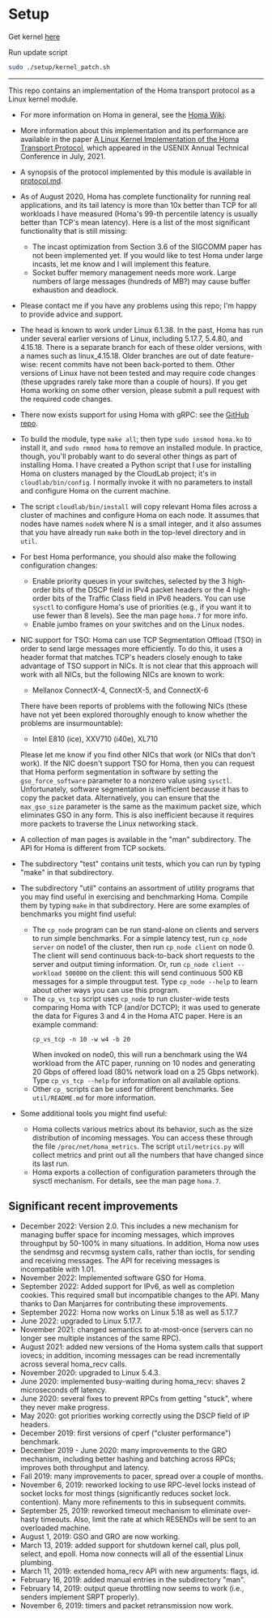 # Setup

Get kernel [here](https://kernel.ubuntu.com/mainline/v5.17.7/)

Run update script 
```bash
sudo ./setup/kernel_patch.sh
```
---

This repo contains an implementation of the Homa transport protocol as a Linux kernel module.

- For more information on Homa in general, see the [Homa
  Wiki](https://homa-transport.atlassian.net/wiki/spaces/HOMA).

- More information about this implementation and its performance are available in
  the paper [A Linux Kernel Implementation of the Homa Transport
  Protocol](https://www.usenix.org/system/files/atc21-ousterhout.pdf),
  which appeared in the USENIX Annual Technical Conference in July, 2021.

- A synopsis of the protocol implemented by this module is available in
  [protocol.md](https://github.com/PlatformLab/HomaModule/blob/master/protocol.md).

- As of August 2020, Homa has complete functionality for running real applications,
  and its tail latency is more than 10x better than TCP for all workloads I have
  measured (Homa's 99-th percentile latency is usually better than TCP's mean
  latency). Here is a list of the most significant functionality that is still
  missing:
  - The incast optimization from Section 3.6 of the SIGCOMM paper has not
    been implemented yet. If you would like to test Homa under large incasts,
    let me know and I will implement this feature.
  - Socket buffer memory management needs more work. Large numbers of large
    messages (hundreds of MB?) may cause buffer exhaustion and deadlock.

 - Please contact me if you have any problems using this repo; I'm happy to
   provide advice and support.

- The head is known to work under Linux 6.1.38. In the past, Homa has
  run under several earlier versions of Linux, including 5.17.7,
  5.4.80, and 4.15.18. There is a separate branch for each of these
  older versions, with a names such as linux_4.15.18. Older branches are
  out of date feature-wise: recent commits have not been back-ported to them.
  Other versions of Linux have not been tested and
  may require code changes (these upgrades rarely take more than a couple
  of hours). If you get Homa working on some other version, please submit a
  pull request with the required code changes.

- There now exists support for using Homa with gRPC: see the
  [GitHub repo](https://github.com/PlatformLab/grpc_homa).

- To build the module, type `make all`; then type `sudo insmod homa.ko` to install
  it, and `sudo rmmod homa` to remove an installed module. In practice, though,
  you'll probably want to do several other things as part of installing Homa.
  I have created a Python script that I use for installing Homa on clusters
  managed by the CloudLab project; it's in `cloudlab/bin/config`. I normally
  invoke it with no parameters to install and configure Homa on the current
  machine.

- The script `cloudlab/bin/install` will copy relevant Homa files
  across a cluster of machines and configure Homa on each node. It assumes
  that nodes have names `nodeN` where N is a small integer, and it also
  assumes that you have already run `make` both in the top-level directory and
  in `util`.

- For best Homa performance, you should also make the following configuration
  changes:
  - Enable priority queues in your switches, selected by the 3
    high-order bits of the DSCP field in IPv4 packet headers or the 4
    high-order bits of the Traffic Class field in IPv6 headers.
    You can use `sysctl` to configure Homa's use of
    priorities (e.g., if you want it to use fewer than 8 levels). See the man
    page `homa.7` for more info.
  - Enable jumbo frames on your switches and on the Linux nodes.

- NIC support for TSO: Homa can use TCP Segmentation Offload (TSO) in order
  to send large messages more efficiently. To do this, it uses a header format
  that matches TCP's headers closely enough to take advantage of TSO support in NICs.
  It is not clear that this approach will work with all NICs, but the following
  NICs are known to work:
  - Mellanox ConnectX-4, ConnectX-5, and ConnectX-6

  There have been reports of problems with the following NICs (these have not
  yet been explored thoroughly enough to know whether the problems are
  insurmountable):
  - Intel E810 (ice), XXV710 (i40e), XL710

  Please let me know if you find other NICs that work (or NICs that don't work).
  If the NIC doesn't support TSO for Homa, then you can request that Homa
  perform segmentation in software by setting the `gso_force_software` parameter
  to a nonzero value using `sysctl`. Unfortunately, software segmentation
  is inefficient because it has to copy the packet data. Alternatively,
  you can ensure that the `max_gso_size` parameter is the same as the maximum
  packet size, which eliminates GSO in any form. This is also inefficient
  because it requires more packets to traverse the Linux networking stack.

- A collection of man pages is available in the "man" subdirectory. The API for
  Homa is different from TCP sockets.

- The subdirectory "test" contains unit tests, which you can run by typing
  "make" in that subdirectory.

- The subdirectory "util" contains an assortment of utility programs that
  you may find useful in exercising and benchmarking Homa. Compile them by typing
  `make` in that subdirectory. Here are some examples of benchmarks you might
  find useful:
  - The `cp_node` program can be run stand-alone on clients and servers to run
    simple benchmarks. For a simple latency test, run `cp_node server` on node1 of
    the cluster, then run `cp_node client` on node 0. The client will send
    continuous back-to-back short requests to the server and output timing
    information. Or, run `cp_node client --workload 500000` on the client:
    this will send continuous 500 KB messages for a simple througput test.
    Type `cp_node --help` to learn about other ways you can use this program.
  - The `cp_vs_tcp` script uses `cp_node` to run cluster-wide tests comparing
    Homa with TCP (and/or DCTCP); it was used to generate the data for
    Figures 3 and 4 in the Homa ATC paper. Here is an example command:
    ```
    cp_vs_tcp -n 10 -w w4 -b 20
    ```
    When invoked on node0, this will run a benchmark using the W4 workload
    from the ATC paper,
    running on 10 nodes and generating 20 Gbps of offered load (80%
    network load on a 25 Gbps network). Type `cp_vs_tcp --help` for
    information on all available options.
  - Other `cp_` scripts can be used for different benchmarks.
    See `util/README.md` for more information.

 - Some additional tools you might find useful:
   - Homa collects various metrics about its behavior, such as the size
     distribution of incoming messages. You can access these through the
     file `/proc/net/homa_metrics`. The script `util/metrics.py` will
     collect metrics and print out all the numbers that have changed
     since its last run.
   - Homa exports a collection of configuration parameters through the
     sysctl mechanism. For details, see the man page `homa.7`.

## Significant recent improvements
- December 2022: Version 2.0. This includes a new mechanism for managing
  buffer space for incoming messages, which improves throughput by
  50-100% in many situations. In addition, Homa now uses the sendmsg
  and recvmsg system calls, rather than ioctls, for sending and receiving
  messages. The API for receiving messages is incompatible with 1.01.
- November 2022: Implemented software GSO for Homa.
- September 2022: Added support for IPv6, as well as completion cookies.
  This required small but incompatible changes to the API.
  Many thanks to Dan Manjarres for contributing these
  improvements.
- September 2022: Homa now works on Linux 5.18 as well as 5.17.7
- June 2022: upgraded to Linux 5.17.7.
- November 2021: changed semantics to at-most-once (servers can no
  longer see multiple instances of the same RPC).
- August 2021: added new versions of the Homa system calls that
  support iovecs; in addition, incoming messages can be read
  incrementally across several homa_recv calls.
- November 2020: upgraded to Linux 5.4.3.
- June 2020: implemented busy-waiting during homa_recv: shaves 2
  microseconds off latency.
- June 2020: several fixes to prevent RPCs from getting "stuck",
  where they never make progress.
- May 2020: got priorities working correctly using the DSCP field
  of IP headers.
- December 2019: first versions of cperf ("cluster performance")
  benchmark.
- December 2019 - June 2020: many improvements to the GRO mechanism,
  including better hashing and batching across RPCs; improves both
  throughput and latency.
- Fall 2019: many improvements to pacer, spread over a couple of months.
- November 6, 2019: reworked locking to use RPC-level locks instead of
  socket locks for most things (significantly reduces socket lock.
  contention). Many more refinements to this in subsequent commits.
- September 25, 2019: reworked timeout mechanism to eliminate over-hasty
  timeouts. Also, limit the rate at which RESENDs will be sent to an
  overloaded machine.
- August 1, 2019: GSO and GRO are now working.
- March 13, 2019: added support for shutdown kernel call, plus poll, select,
  and epoll. Homa now connects will all of the essential Linux plumbing.
- March 11, 2019: extended homa_recv API with new arguments: flags, id.
- February 16, 2019: added manual entries in the subdirectory "man".
- February 14, 2019: output queue throttling now seems to work (i.e., senders
  implement SRPT properly).
- November 6, 2019: timers and packet retransmission now work.
